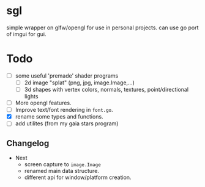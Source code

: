 # sgl
simple wrapper on glfw/opengl for use in personal projects.
can use go port of imgui for gui.

# Todo
- [ ] some useful 'premade' shader programs
    - [ ] 2d image "splat" (png, jpg, image.Image,...)
    - [ ] 3d shapes with vertex colors, normals, textures, point/directional lights
- [ ] More opengl features.
- [ ] Improve text/font rendering in `font.go`.
- [x] rename some types and functions.
- [ ] add utilites (from my gaia stars program)

## Changelog

- Next
    - screen capture to `image.Image`
    - renamed main data structure.
    - different api for window/platform creation.